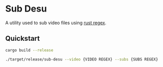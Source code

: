 
# Sub Desu

A utility used to sub video files using [rust regex](https://docs.rs/regex/latest/regex/).

## Quickstart

```sh
cargo build --release
```

```sh
./target/release/sub-desu --video {VIDEO REGEX} --subs {SUBS REGEX}
```
